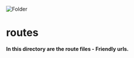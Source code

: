 ![Folder](https://github.com/sciola-git/sciola-git.github.io/blob/main/images/icons/folder.svg?raw=true)

# routes

**In this directory are the route files - Friendly urls.**
